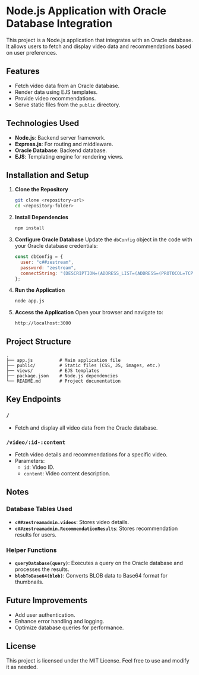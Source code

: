 # Node.js Application with Oracle Database Integration

This project is a Node.js application that integrates with an Oracle database. It allows users to fetch and display video data and recommendations based on user preferences.

## Features
- Fetch video data from an Oracle database.
- Render data using EJS templates.
- Provide video recommendations.
- Serve static files from the `public` directory.

## Technologies Used
- **Node.js**: Backend server framework.
- **Express.js**: For routing and middleware.
- **Oracle Database**: Backend database.
- **EJS**: Templating engine for rendering views.

## Installation and Setup

1. **Clone the Repository**
   ```bash
   git clone <repository-url>
   cd <repository-folder>
   ```

2. **Install Dependencies**
   ```bash
   npm install
   ```

3. **Configure Oracle Database**
   Update the `dbConfig` object in the code with your Oracle database credentials:
   ```javascript
   const dbConfig = {
     user: "c##zestream",
     password: "zestream",
     connectString: "(DESCRIPTION=(ADDRESS_LIST=(ADDRESS=(PROTOCOL=TCP)(HOST=localhost)(PORT=1521)))(CONNECT_DATA=(SID=orcl)))",
   };
   ```

4. **Run the Application**
   ```bash
   node app.js
   ```

5. **Access the Application**
   Open your browser and navigate to:
   ```
   http://localhost:3000
   ```

## Project Structure
```
.
├── app.js          # Main application file
├── public/         # Static files (CSS, JS, images, etc.)
├── views/          # EJS templates
├── package.json    # Node.js dependencies
└── README.md       # Project documentation
```

## Key Endpoints

### `/`
- Fetch and display all video data from the Oracle database.

### `/video/:id-:content`
- Fetch video details and recommendations for a specific video.
- Parameters:
  - `id`: Video ID.
  - `content`: Video content description.

## Notes

### Database Tables Used
- **`c##zestreamadmin.videos`**: Stores video details.
- **`c##zestreamadmin.RecommendationResults`**: Stores recommendation results for users.

### Helper Functions
- **`queryDatabase(query)`**: Executes a query on the Oracle database and processes the results.
- **`blobToBase64(blob)`**: Converts BLOB data to Base64 format for thumbnails.

## Future Improvements
- Add user authentication.
- Enhance error handling and logging.
- Optimize database queries for performance.

## License
This project is licensed under the MIT License. Feel free to use and modify it as needed.


